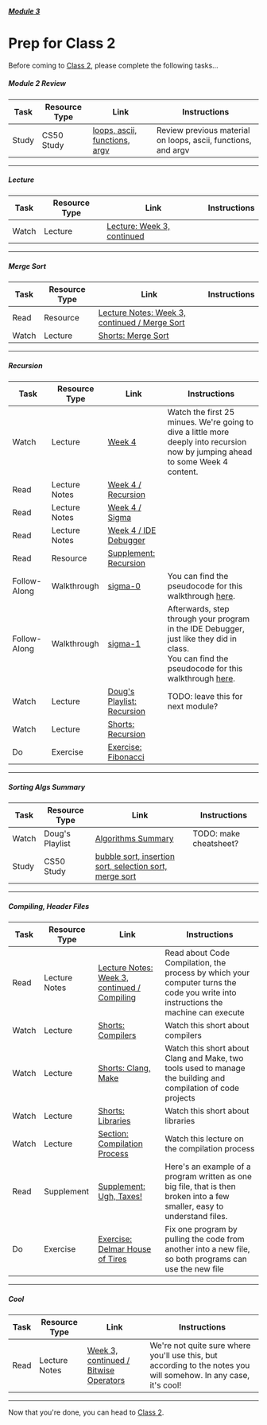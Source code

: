 ##### [Module 3](../..)

# Prep for Class 2

Before coming to [Class 2](../class2), please complete the following tasks...

##### Module 2 Review
Task | Resource Type | Link | Instructions
-----|------|------|-------------
Study | CS50 Study | <a href="https://study.cs50.net/loops?toc=loops,ascii,functions,argv" target="_blank">loops, ascii, functions, argv</a>  | Review previous material on loops, ascii, functions, and argv

***

##### Lecture
Task | Resource Type | Link | Instructions
-----|------|------|-------------
Watch | Lecture | <a href="https://www.youtube.com/watch?v=JovNemG-iu8" target="_blank">Lecture: Week 3, continued</a> | 

***

##### Merge Sort
Task | Resource Type | Link | Instructions
-----|------|------|-------------
Read | Resource | <a href="http://cdn.cs50.net/2015/fall/lectures/3/w/notes3w/notes3w.html#merge_sort" target="_blank">Lecture Notes: Week 3, continued / Merge Sort</a> | 
Watch | Lecture | <a href="https://www.youtube.com/watch?v=EeQ8pwjQxTM" target="_blank">Shorts: Merge Sort</a> | 

***

##### Recursion
Task | Resource Type | Link | Instructions
-----|------|------|------
Watch | Lecture | <a href="https://www.youtube.com/watch?v=9WsyLL6KVBY" target="_blank">Week 4</a> | Watch the first 25 minues. We're going to dive a little more deeply into recursion now by jumping ahead to some Week 4 content.
Read | Lecture Notes | <a href="http://cdn.cs50.net/2015/fall/lectures/4/m/notes4m/notes4m.html#recursion" target="_blank">Week 4 / Recursion</a> |
Read | Lecture Notes | <a href="http://cdn.cs50.net/2015/fall/lectures/4/m/notes4m/notes4m.html#sigma" target="_blank">Week 4 / Sigma</a>
Read | Lecture Notes | <a href="http://cdn.cs50.net/2015/fall/lectures/4/m/notes4m/notes4m.html#debugging_with_cs50_ide" target="_blank">Week 4 / IDE Debugger</a>
Read | Resource | [Supplement: Recursion](../resources/recursion) | 
Follow-Along | Walkthrough | <a href="https://www.youtube.com/watch?v=C-J0fKmwKmw&list=PLhQjrBD2T382SQnebs5bf6BkngrHTbJKg&index=10" target="_blank">sigma-0</a> | You can find the pseudocode for this walkthrough <a href="../../../../../../helpful-resources/modules/module-3.md#class-2-task-sigma-0" target="_blank">here</a>.
Follow-Along | Walkthrough | <a href="https://www.youtube.com/watch?v=GSY5bEv3gX8&index=11&list=PLhQjrBD2T382SQnebs5bf6BkngrHTbJKg" target="_blank">sigma-1</a> | Afterwards, step through your program in the IDE Debugger, just like they did in class. <br>You can find the pseudocode for this walkthrough <a href="../../../../../../helpful-resources/modules/module-3.md#class-2-task-sigma-1" target="_blank">here</a>.
Watch | Lecture | <a href="https://www.youtube.com/watch?v=VrrnjYgDBEk" target="_blank">Doug's Playlist: Recursion</a> | TODO: leave this for next module?
Watch | Lecture | <a href="https://www.youtube.com/watch?v=t4MSwiqfLaY" target="_blank">Shorts: Recursion</a> |
Do | Exercise | [Exercise: Fibonacci](../exercises/fibonacci) | 

***

##### Sorting Algs Summary
Task | Resource Type | Link | Instructions
-----|------|------|-------------
Watch | Doug's Playlist | <a href="https://www.youtube.com/watch?v=B6l7AJYgCOI" target="_blank">Algorithms Summary</a> | TODO: make cheatsheet?
Study | CS50 Study | <a href="https://study.cs50.net/binary_search?toc=bubble_sort,insertion_sort,selection_sort,merge_sort" target="_blank">bubble sort, insertion sort, selection sort, merge sort</a>

***

##### Compiling, Header Files
Task | Resource Type | Link | Instructions
-----|------|------|-------------
Read | Lecture Notes | <a href="http://cdn.cs50.net/2015/fall/lectures/3/w/notes3w/notes3w.html#compiling" target="_blank">Lecture Notes: Week 3, continued / Compiling</a> | Read about Code Compilation, the process by which your computer turns the code you write into instructions the machine can execute
Watch | Lecture | <a href="https://www.youtube.com/watch?v=CSZLNYF4Klo" target="_blank">Shorts: Compilers</a> | Watch this short about compilers
Watch | Lecture | <a href="http://www.youtube.com/watch?v=U3zCxnj2w8M" target="_blank">Shorts: Clang, Make</a> | Watch this short about Clang and Make, two tools used to manage the building and compilation of code projects
Watch | Lecture | <a href="https://www.youtube.com/watch?v=ED7QtgXDShY" target="_blank">Shorts: Libraries</a> | Watch this short about libraries
Watch | Lecture | <a href="https://youtu.be/XRvvitgap5Y?t=2549" target="_blank">Section: Compilation Process</a> | Watch this lecture on the compilation process
Read | Supplement | [Supplement: Ugh, Taxes!](../resources/spread-out) | Here's an example of a program written as one big file, that is then broken into a few smaller, easy to understand files.
Do | Exercise | [Exercise: Delmar House of Tires](../exercises/spread-out) | Fix one program by pulling the code from another into a new file, so both programs can use the new file

***

##### Cool
Task | Resource Type | Link | Instructions
-----|------|------|-------------  
Read | Lecture Notes | <a href="http://cdn.cs50.net/2015/fall/lectures/3/w/notes3w/notes3w.html#bitwise_operators" target="_blank">Week 3, continued / Bitwise Operators</a> | We're not quite sure where you'll use this, but according to the notes you will somehow. In any case, it's cool!

***

Now that you're done, you can head to [Class 2](../class2).
